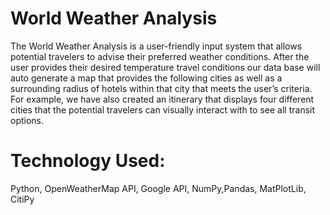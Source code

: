 # World Weather Analysis

The World Weather Analysis is a user-friendly input system that allows potential travelers to advise their preferred weather conditions. After the user provides their desired temperature travel conditions our data base will auto generate a map that provides the following cities as well as a surrounding radius of hotels within that city that meets the user’s criteria. For example, we have also created an itinerary that displays four different cities that the potential travelers can visually interact with to see all transit options.

# Technology Used:
Python, OpenWeatherMap API, Google API, NumPy,Pandas, MatPlotLib, CitiPy
